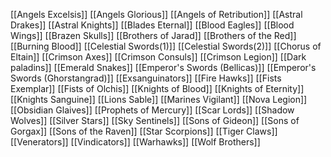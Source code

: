 [[Angels Excelsis]]
[[Angels Glorious]]
[[Angels of Retribution]]
[[Astral Drakes]]
[[Astral Knights]]
[[Blades Eternal]]
[[Blood Eagles]]
[[Blood Wings]]
[[Brazen Skulls]]
[[Brothers of Jarad]]
[[Brothers of the Red]]
[[Burning Blood]]
[[Celestial Swords(1)]]
[[Celestial Swords(2)]]
[[Chorus of Eltain]]
[[Crimson Axes]]
[[Crimson Consuls]]
[[Crimson Legion]]
[[Dark paladins]]
[[Emerald Snakes]]
[[Emperor's Swords (Bellicas)]]
[[Emperor's Swords (Ghorstangrad)]]
[[Exsanguinators]]
[[Fire Hawks]]
[[Fists Exemplar]]
[[Fists of Olchis]]
[[Knights of Blood]]
[[Knights of Eternity]]
[[Knights Sanguine]]
[[Lions Sable]]
[[Marines Vigilant]]
[[Nova Legion]]
[[Obsidian Glaives]]
[[Prophets of Mercury]]
[[Scar Lords]]
[[Shadow Wolves]]
[[Silver Stars]]
[[Sky Sentinels]]
[[Sons of Gideon]]
[[Sons of Gorgax]]
[[Sons of the Raven]]
[[Star Scorpions]]
[[Tiger Claws]]
[[Venerators]]
[[Vindicators]]
[[Warhawks]]
[[Wolf Brothers]]


